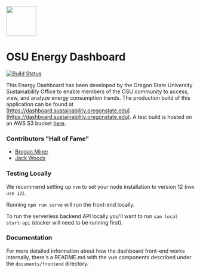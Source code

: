 <img src='https://dashboard.sustainability.oregonstate.edu/images/readme_logo.png' height=80 />

# OSU Energy Dashboard
[![Build Status](https://travis-ci.com/OSU-Sustainability-Office/energy-dashboard.svg?branch=master)](https://travis-ci.com/OSU-Sustainability-Office/energy-dashboard)



This Energy Dashboard has been developed by the Oregon State University Sustainability Office to enable members of the OSU community to access, view, and analyze energy consumption trends. The production build of this application can be found at [https://dashboard.sustainability.oregonstate.edu](https://dashboard.sustainability.oregonstate.edu). A test build is hosted on an AWS S3 bucket [here](http://energy-dashboard.s3-website-us-west-2.amazonaws.com).

### Contributors "Hall of Fame"
 - [Brogan Miner](https://github.com/broha22)
 - [Jack Woods](https://github.com/jackrwoods)


### Testing Locally 

We recommend setting up `nvm` to set your node installation to version 12 (`nvm use 12`).

Running `npm run serve` will run the front-end locally.

To run the serverless backend API locally you'll want to run `sam local start-api` (docker will need to be running first).


### Documentation
For more detailed information about how the dashboard front-end works internally, there's a README.md with the vue components described under the `documents/frontend` directory.
